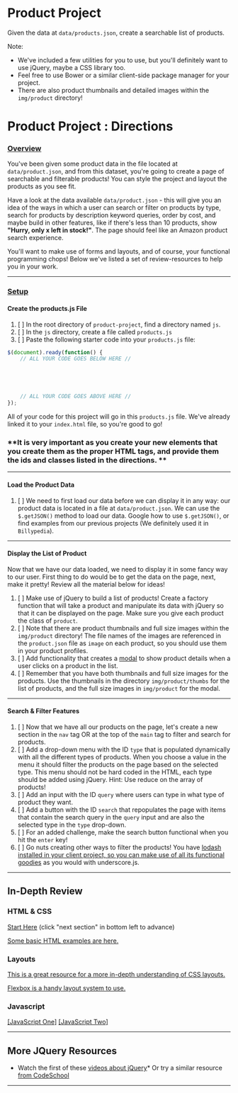 Product Project
===

Given the data at `data/products.json`, create a searchable list of products.

Note:

* We've included a few utilities for you to use, but you'll definitely want to use jQuery, maybe a CSS library too.
* Feel free to use Bower or a similar client-side package manager for your project.
* There are also product thumbnails and detailed images within the `img/product` directory!


# Product Project : Directions

### [Overview](#overview)

You've been given some product data in the file located at `data/product.json`, and from this dataset, you're going to create a page of searchable and filterable products! You can style the project and layout the products as you see fit.

Have a look at the data available `data/product.json` - this will give you an idea of the ways in which a user can search or filter on products by type, search for products by description keyword queries, order by cost, and maybe build in other features, like if there's less than 10 products, show **"Hurry, only x left in stock!"**. The page should feel like an Amazon product search experience.

You'll want to make use of forms and layouts, and of course, your functional programming chops! Below we've listed a set of review-resources to help you in your work.

* * *

### [Setup](#setup)

#### Create the products.js File

1.  [ ] In the root directory of `product-project`, find a directory named `js`.
2.  [ ] In the `js` directory, create a file called `products.js`
3.  [ ] Paste the following starter code into your `products.js` file:

```javascript
$(document).ready(function() {
	// ALL YOUR CODE GOES BELOW HERE //





	// ALL YOUR CODE GOES ABOVE HERE //
});
```

All of your code for this project will go in this `products.js` file. We've already linked it to your `index.html` file, so you're good to go!

### **It is very important as you create your new elements that you create them as the proper HTML tags, and provide them the ids and classes listed in the directions. **

* * *

#### Load the Product Data

1.  [ ] We need to first load our data before we can display it in any way: our product data is located in a file at `data/product.json`. We can use the `$.getJSON()` method to load our data. Google how to use `$.getJSON()`, or find examples from our previous projects (We definitely used it in `Billypedia`).

* * *

#### Display the List of Product

Now that we have our data loaded, we need to display it in some fancy way to our user. First thing to do would be to get the data on the page, next, make it pretty! Review all the material below for ideas!

1.  [ ] Make use of jQuery to build a list of products! Create a factory function that will take a product and manipulate its data with jQuery so that it can be displayed on the page. Make sure you give each product the class of `product`.
2.  [ ] Note that there are product thumbnails and full size images within the `img/product` directory! The file names of the images are referenced in the `product.json` file as `image` on each product, so you should use them in your product profiles.
3.  [ ] Add functionality that creates a [modal](https://www.w3schools.com/bootstrap/bootstrap_modal.asp) to show product details when a user clicks on a product in the list.
4.  [ ] Remember that you have both thumbnails and full size images for the products. Use the thumbnails in the directory `img/product/thumbs` for the list of products, and the full size images in  `img/product` for the modal.

* * *

#### Search & Filter Features

1.  [ ] Now that we have all our products on the page, let's create a new section in the `nav` tag OR at the top of the `main` tag to filter and search for products.
2.  [ ] Add a drop-down menu with the ID `type` that is populated dynamically with all the different types of products. When you choose a value in the menu it should filter the products on the page based on the selected type. This menu should not be hard coded in the HTML, each type should be added using jQuery. Hint: Use reduce on the array of products!
3.  [ ] Add an input with the ID `query` where users can type in what type of product they want.
4.  [ ] Add a button with the ID `search` that repopulates the page with items that contain the search query in the `query` input and are also the selected type in the `type` drop-down.
5.  [ ] For an added challenge, make the search button functional when you hit the `enter` key!
6.  [ ] Go nuts creating other ways to filter the products! You have [lodash installed in your client project, so you can make use of all its functional goodies](https://lodash.com/docs) as you would with underscore.js.

* * *

## In-Depth Review

### HTML & CSS

[Start Here](https://www.learnhowtoprogram.com/lessons/block-elements) (click "next section" in bottom left to advance)

[Some basic HTML examples are here.](basic_html.html)

### Layouts

[This is a great resource for a more in-depth understanding of CSS layouts.](http://learnlayout.com/)

[Flexbox is a handy layout system to use.](https://css-tricks.com/snippets/css/a-guide-to-flexbox/)

### Javascript

[[JavaScript One]](https://www.learnhowtoprogram.com/sections/javascript-primitives-methods-and-functions) [[JavaScript Two]](https://www.learnhowtoprogram.com/sections/branching-and-looping-in-javascript)

* * *

## More JQuery Resources

*   Watch the first of these [videos about jQuery](https://www.learnhowtoprogram.com/sections/jquery)*   Or try a similar resource [from CodeSchool](https://www.codeschool.com/courses/try-jquery)

* * *
